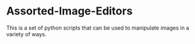 # Assorted-Image-Editors
This is a set of python scripts that can be used to manipulate images in a variety of ways.
